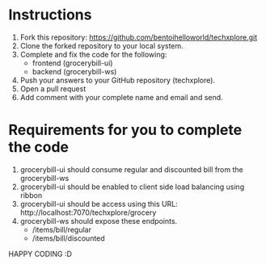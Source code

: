 Instructions
========
  1. Fork this repository:  https://github.com/bentoihelloworld/techxplore.git
  2. Clone the forked repository to your local system.
  3. Complete and fix the code for the following:
		- frontend (grocerybill-ui)
		- backend  (grocerybill-ws)
  4. Push your answers to your GitHub repository (techxplore).
  5. Open a pull request 
  6. Add comment with your complete name and email and send.
  
 Requirements for you to complete the code
 =======
 
 1. grocerybill-ui should consume regular and discounted bill from the grocerybill-ws 
 2. grocerybill-ui should be enabled to client side load balancing using ribbon
 2. grocerybill-ui should be access using this URL: http://localhost:7070/techxplore/grocery
 3. grocerybill-ws should expose these endpoints.
	- /items/bill/regular
	- /items/bill/discounted
	
HAPPY CODING :D